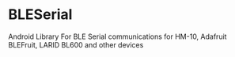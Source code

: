 # BLESerial
Android Library For BLE Serial communications for HM-10, Adafruit BLEFruit, LARID BL600 and other devices

